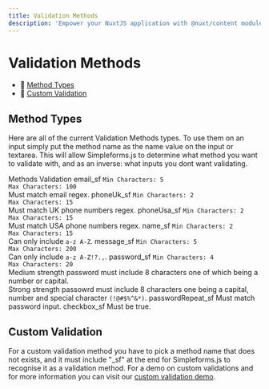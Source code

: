 ```yaml
---
title: Validation Methods
description: 'Empower your NuxtJS application with @nuxt/content module: write in a content/ directory and fetch your Markdown, JSON, YAML and CSV files through a MongoDB like API, acting as a Git-based Headless CMS.'
---
```


# Validation Methods

- 🔗 [Method Types](#method-types)
- 🔗 [Custom Validation](#custom-validation)

## Method Types

Here are all of the current Validation Methods types. To use them on an input simply put the method name as the name value on the input or textarea. This will allow Simpleforms.js to determine what method you want to validate with, and as an inverse: what inputs you dont want validating.

<div class="tableCon>

| Methods           | Validation                                                       |
|-------------------|------------------------------------------------------------------|
| email_sf          |  `Min Characters: 5`<br> `Max Characters: 100`<br> Must match email regex. |
| phoneUk_sf        | `Min Characters: 2`<br> `Max Characters: 15`<br> Must match UK phone numbers regex. |
| phoneUsa_sf       | `Min Characters: 2`<br> `Max Characters: 15`<br> Must match USA phone numbers regex. |
| name_sf           | `Min Characters: 2`<br> `Max Characters: 15`<br> Can only include `a-z A-Z`. |
| message_sf        | `Min Characters: 5`<br> `Max Characters: 200`<br> Can only include `a-z A-Z!?.,`. |
| password_sf       | `Min Characters: 4`<br> `Max Characters: 20`<br> Medium strength password must include 8 characters one of which being a number or capital. <br> Strong strength passowrd must include 8 characters one being a capital, number and special character `(!@#$%^&*)`. |
| passwordRepeat_sf | Must match password input. |
| checkbox_sf | Must be true. |

</div>

## Custom Validation

For a custom validation method you have to pick a method name that does not exists, and it must include "_sf" at the end for Simpleforms.js to recognise it as a validation method. For a demo on custom validations and for more information you can visit our [custom validation demo](/demo/custom-validation).